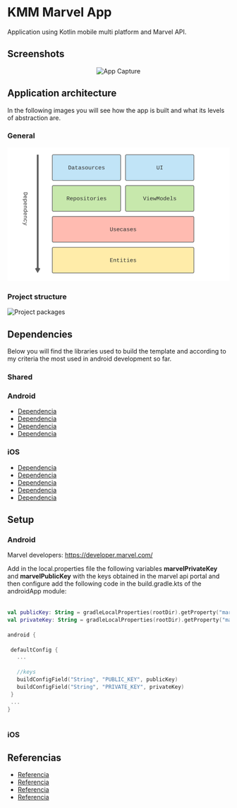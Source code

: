 # KMM Marvel App

Application using Kotlin mobile multi platform and Marvel API.

## Screenshots
<p align="center">
  <img src="image?raw=true" alt="App Capture"/>
</p>


## Application architecture

In the following images you will see how the app is built and what its levels of abstraction are.

### General

<p align="center">
  <img src="https://github.com/santimattius/android-arch-template/blob/master/screenshoot/android-clean-arch-general.png?raw=true" alt="general architecture"/>
</p>

### Project structure

<p align="left">
  <img src="image?raw=true" alt="Project packages"/>
</p>

## Dependencies

Below you will find the libraries used to build the template and according to my criteria the most used in android development so far.

### Shared

### Android
- [Dependencia]()
- [Dependencia]()
- [Dependencia]()
- [Dependencia]()

### iOS
- [Dependencia]()
- [Dependencia]()
- [Dependencia]()
- [Dependencia]()
- [Dependencia]()

## Setup

### Android
Marvel developers: https://developer.marvel.com/

Add in the local.properties file the following variables **marvelPrivateKey** and **marvelPublicKey** with the keys obtained in the marvel api portal and then configure add the following code in the build.gradle.kts of the androidApp module:

 ``` kotlin
 
val publicKey: String = gradleLocalProperties(rootDir).getProperty("marvelPublicKey")
val privateKey: String = gradleLocalProperties(rootDir).getProperty("marvelPrivateKey")

android {

  defaultConfig {
    ...

    //keys
    buildConfigField("String", "PUBLIC_KEY", publicKey)
    buildConfigField("String", "PRIVATE_KEY", privateKey)
  }
  ...
 }
    
 ```
### iOS

## Referencias

- [Referencia]()
- [Referencia]()
- [Referencia]()
- [Referencia]()

